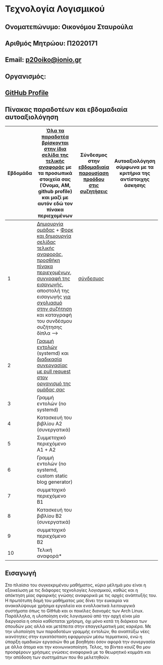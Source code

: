 # Τεχνολογία Λογισμικού 
## Ονοματεπώνυμο: Οικονόμου Σταυρούλα

## Αριθμός Μητρώου: Π2020171

## Email: [p20oiko@ionio.gr](https://webmail.ionio.gr/?_task=mail&_mbox=INBOX)

## Οργανισμός:

## [GitHub Profile](https://github.com/p20oiko)



## Πίνακας παραδοτέων και εβδομαδιαία αυτοαξιολόγηση

| Εβδομάδα | [Όλα τα παραδοτέα βρίσκονται στην ίδια σελίδα της τελικής αναφοράς](https://epidrome.github.io/teaching/deliverables/) με τα προσωπικά στοιχεία σας (Όνομα, ΑΜ, github profile) και μαζί με αυτόν εδώ τον πίνακα περιεχομένων | Σύνδεσμος στην [εβδομαδιαία παρουσίαση προόδου στις συζητήσεις](https://github.com/courses-ionio/help/discussions/categories/show-and-tell) | Αυτοαξιολόγηση σύμφωνα με τα κριτήρια της αντίστοιχης άσκησης |
| --- | --- | --- | --- |
| 1 | [Δημιουργία ομάδας](https://epidrome.github.io/teaching/team/) + [Φορκ και δημιουργία σελίδας τελικής αναφοράς](https://epidrome.github.io/teaching/guide/), [προσθήκη πίνακα περιεχομένων](https://raw.githubusercontent.com/courses-ionio/sw/master/README.md), [συγγραφή της εισαγωγής](https://epidrome.github.io/teaching/intro/), αποστολή της εισαγωγής [για σχολιασμό στην συζήτηση](https://github.com/courses-ionio/sw/discussions/categories/show-and-tell) και καταγραφή του συνδέσμου συζήτησης δίπλα --> |[σύνδεσμος]() | |
| 2 | [Γραμμή εντολών](https://epidrome.github.io/teaching/cli) (systemd) και [διαδικασία συνεργασίας με pull request στον οργανισμό της ομάδας σας](https://epidrome.github.io/teaching/team) | | |
| 3 | Γραμμή εντολών (no systemd) | | |
| 4 | Κατασκευή του βιβλίου Α2 (συνεργατικά) | | |
| 5 | Συμμετοχικό περιεχόμενο A1 + A2 | | |
| 6 | Γραμμή εντολών (no systemd, custom static blog generator) | | |
| 7 | συμμετοχικό περιεχόμενο B1 | | |
| 8 | Κατασκευή του βιβλίου Β2 (συνεργατικά) | | |
| 9 | συμμετοχικό περιεχόμενο B2 | | |
| 10 | Τελική αναφορά* | | |

## Εισαγωγή

Στο πλαίσιο του συγκεκριμένου μαθήματος, κύριο μέλημά μου είναι η εξοικείωση με τις διάφορες τεχνολογίες λογισμικού, καθώς και η απόκτηση μίας σφαιρικής γνώσης αναφορικά με τις αρχές ανάπτυξής του. Η πρωτότυπη δομή του μαθήματος μας δίνει την ευκαιρία να ανακαλύψουμε χρήσιμα εργαλεία και εναλλακτικά λειτουργικά συστήματα όπως το GitHub και οι ποικίλες διανομές των Arch Linux. Παράλληλα, η υλοποίηση ενός λογισμικού από την αρχή είναι μία διεργασία η οποία καθίσταται χρήσιμη, όχι μόνο κατά τη διάρκεια των σπουδών μας αλλά και μετέπειτα στην επαγγελματική μας καριέρα. Με την υλοποίηση των παραδοτέων γραμμής εντολών, θα αναπτύξω νέες ικανότητες στην εγκατάσταση εφαρμογών μέσω τερματικού, ενώ η ύπαρξη ομαδικών εργασιών θα με βοηθήσει όσον αφορά την συνεργασία με άλλα άτομα και την κοινωνικοποίηση. Τελος, τα βίντεο κουίζ θα μου προσφέρουν χρήσιμες γνώσεις αναφορικά με το θεωρητικό κομμάτι και την απόδοση των συστημάτων που θα μελετηθούν. 

